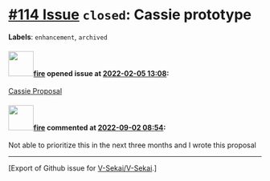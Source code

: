 # [\#114 Issue](https://github.com/V-Sekai/V-Sekai/issues/114) `closed`: Cassie prototype
**Labels**: `enhancement`, `archived`


#### <img src="https://avatars.githubusercontent.com/u/32321?u=c2e06a3d2b49a467aa907e54aa259516440267cc&v=4" width="50">[fire](https://github.com/fire) opened issue at [2022-02-05 13:08](https://github.com/V-Sekai/V-Sekai/issues/114):

[Cassie Proposal](https://v-sekai.github.io/V-Sekai/decisions/20211105-take-a-list-of-3d-points-to-triangulate-in-godot-engine.html#references)

#### <img src="https://avatars.githubusercontent.com/u/32321?u=c2e06a3d2b49a467aa907e54aa259516440267cc&v=4" width="50">[fire](https://github.com/fire) commented at [2022-09-02 08:54](https://github.com/V-Sekai/V-Sekai/issues/114#issuecomment-1235245910):

Not able to prioritize this in the next three months and I wrote this proposal


-------------------------------------------------------------------------------



[Export of Github issue for [V-Sekai/V-Sekai](https://github.com/V-Sekai/V-Sekai).]

